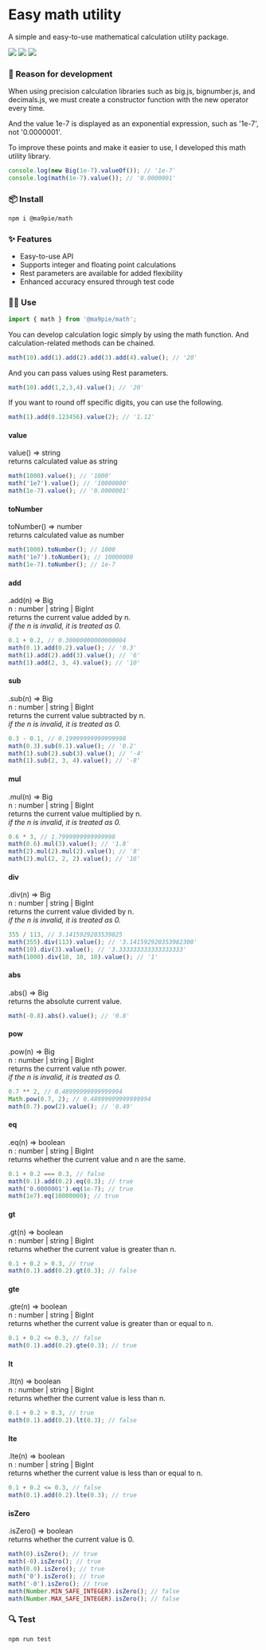 # Easy math utility
A simple and easy-to-use mathematical calculation utility package.

[npm-url]: https://www.npmjs.com/package/@ma9pie/math
[license-image]: https://img.shields.io/badge/license-MIT-blue.svg
[npm-version-image]: https://img.shields.io/npm/v/@ma9pie/math.svg
[npm-downloads-image]: https://img.shields.io/npm/dt/@ma9pie/math.svg

[![][license-image]][npm-url] [![][npm-version-image]][npm-url] [![][npm-downloads-image]][npm-url]

### 🤔 Reason for development
When using precision calculation libraries such as big.js, bignumber.js, and decimals.js, we must create a constructor function with the new operator every time.

And the value 1e-7 is displayed as an exponential expression, such as '1e-7', not '0.0000001'.

To improve these points and make it easier to use, I developed this math utility library.

```javascript
console.log(new Big(1e-7).valueOf()); // '1e-7'
console.log(math(1e-7).value()); // '0.0000001'
```



### 📦 Install
```bash
npm i @ma9pie/math
```


### ✨ Features
- Easy-to-use API  
- Supports integer and floating point calculations   
- Rest parameters are available for added flexibility  
- Enhanced accuracy ensured through test code  


### 👨‍💻 Use
```javascript
import { math } from '@ma9pie/math';
```

You can develop calculation logic simply by using the math function. And calculation-related methods can be chained.

```javascript
math(10).add(1).add(2).add(3).add(4).value(); // '20'
```

And you can pass values using Rest parameters.

```javascript
math(10).add(1,2,3,4).value(); // '20'
```

If you want to round off specific digits, you can use the following.


```javascript
math(1).add(0.123456).value(2); // '1.12'
```

#### value
value() => string  
returns calculated value as string  

```javascript
math(1000).value(); // '1000'
math('1e7').value(); // '10000000'
math(1e-7).value(); // '0.0000001'
```

#### toNumber
toNumber() => number  
returns calculated value as number  

```javascript
math(1000).toNumber(); // 1000
math('1e7').toNumber(); // 10000000
math(1e-7).toNumber(); // 1e-7
```

#### add
.add(n) => Big  
n : number | string | BigInt  
returns the current value added by n.  
<i>if the n is invalid, it is treated as 0.</i>  

```javascript
0.1 + 0.2, // 0.30000000000000004
math(0.1).add(0.2).value(); // '0.3'
math(1).add(2).add(3).value(); // '6'
math(1).add(2, 3, 4).value(); // '10'
```

#### sub
.sub(n) => Big  
n : number | string | BigInt  
returns the current value subtracted by n.  
<i>if the n is invalid, it is treated as 0.</i>  

```javascript
0.3 - 0.1, // 0.19999999999999998
math(0.3).sub(0.1).value(); // '0.2'
math(1).sub(2).sub(3).value(); // '-4'
math(1).sub(2, 3, 4).value(); // '-8'
```

#### mul
.mul(n) => Big  
n : number | string | BigInt  
returns the current value multiplied by n.  
<i>if the n is invalid, it is treated as 0.</i>  

```javascript
0.6 * 3, // 1.7999999999999998
math(0.6).mul(3).value(); // '1.8'
math(2).mul(2).mul(2).value(); // '8'
math(2).mul(2, 2, 2).value(); // '16'
```

#### div
.div(n) => Big  
n : number | string | BigInt  
returns the current value divided by n.  
<i>if the n is invalid, it is treated as 0.</i>  

```javascript
355 / 113, // 3.1415929203539825
math(355).div(113).value(); // '3.141592920353982300'
math(10).div(3).value(); // '3.333333333333333333'
math(1000).div(10, 10, 10).value(); // '1'
```

#### abs
.abs() => Big  
returns the absolute current value.  

```javascript
math(-0.8).abs().value(); // '0.8'
```

#### pow
.pow(n) => Big  
n : number | string | BigInt  
returns the current value nth power.  
<i>if the n is invalid, it is treated as 0.</i>  

```javascript
0.7 ** 2, // 0.48999999999999994
Math.pow(0.7, 2); // 0.48999999999999994
math(0.7).pow(2).value(); // '0.49'
```

#### eq
.eq(n) => boolean  
n : number | string | BigInt  
returns whether the current value and n are the same.  

```javascript
0.1 + 0.2 === 0.3, // false
math(0.1).add(0.2).eq(0.3); // true
math('0.0000001').eq(1e-7); // true
math(1e7).eq(10000000); // true
```

#### gt
.gt(n) => boolean  
n : number | string | BigInt  
returns whether the current value is greater than n.  

```javascript
0.1 + 0.2 > 0.3, // true
math(0.1).add(0.2).gt(0.3); // false
```

#### gte
.gte(n) => boolean  
n : number | string | BigInt  
returns whether the current value is greater than or equal to n.  

```javascript
0.1 + 0.2 <= 0.3, // false
math(0.1).add(0.2).gte(0.3); // true
```

#### lt
.lt(n) => boolean  
n : number | string | BigInt  
returns whether the current value is less than n.  

```javascript
0.1 + 0.2 > 0.3, // true
math(0.1).add(0.2).lt(0.3); // false
```

#### lte
.lte(n) => boolean  
n : number | string | BigInt  
returns whether the current value is less than or equal to n.  

```javascript
0.1 + 0.2 <= 0.3, // false
math(0.1).add(0.2).lte(0.3); // true
```

#### isZero
.isZero() => boolean  
returns whether the current value is 0.  

```javascript
math(0).isZero(); // true
math(-0).isZero(); // true
math(0.0).isZero(); // true
math('0').isZero(); // true
math('-0').isZero(); // true
math(Number.MIN_SAFE_INTEGER).isZero(); // false
math(Number.MAX_SAFE_INTEGER).isZero(); // false
```


### 🔍 Test
```bash
npm run test
```